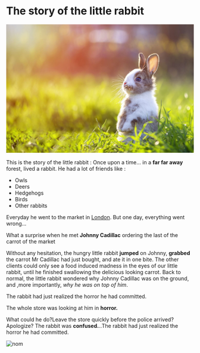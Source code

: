 # The story of the little rabbit
![The rabbit](/ziekten.jpg)

This is the story of the little rabbit :
Once upon a time... in a **far far away** forest, lived a rabbit.
He had a lot of friends like :
* Owls
* Deers
* Hedgehogs
* Birds
* Other rabbits

Everyday he went to the market in [London](https://fr.wikipedia.org/wiki/Londres).
But one day, everything went wrong...

What a surprise when he met **Johnny Cadillac** ordering the last of the carrot of the market

Without any hesitation, the hungry little rabbit **jumped** on Johnny, **grabbed** the carrot Mr Cadillac had just bought, and ate it in one bite. The other clients could only see a food induced madness in the eyes of our little rabbit, until he finished swallowing the delicious looking carrot. Back to normal, the little rabbit wondered why Johnny Cadillac was on the ground, and ,more importantly, *why he was on top of him*.

The rabbit had just realized the horror he had committed.

The whole store was looking at him in **horror.**

What could he do?Leave the store quickly before the police arrived? Apologize? The rabbit was **confused.**..The rabbit had just realized the horror he had committed.


![nom](https://mvistatic.com/photosmvi/2018/10/19/P18442522D3554178G.jpg)